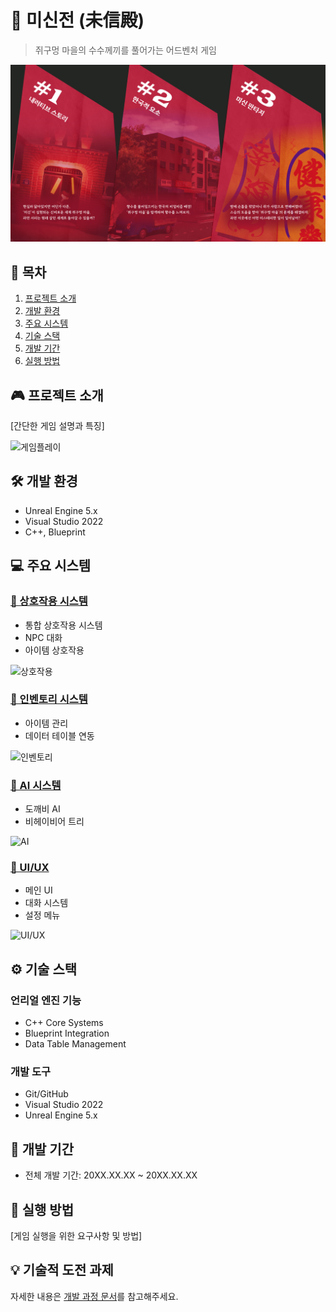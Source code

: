 # 🏮 미신전 (未信殿) 
> 쥐구멍 마을의 수수께끼를 풀어가는 어드벤처 게임

![게임 소개 이미지](./docs/assets/images/story/narrative_main_story.jpg)

## 📖 목차
1. [프로젝트 소개](#프로젝트-소개)
2. [개발 환경](#개발-환경)
3. [주요 시스템](#주요-시스템)
4. [기술 스택](#기술-스택)
5. [개발 기간](#개발-기간)
6. [실행 방법](#실행-방법)

## 🎮 프로젝트 소개
[간단한 게임 설명과 특징]

![게임플레이](./docs/assets/images/gameplay.gif)

## 🛠 개발 환경
- Unreal Engine 5.x
- Visual Studio 2022
- C++, Blueprint

## 💻 주요 시스템
### [🤝 상호작용 시스템](./docs/systems/interaction.md)
- 통합 상호작용 시스템
- NPC 대화
- 아이템 상호작용

![상호작용](./docs/assets/images/technical/tech_game_flow.png)

### [🎒 인벤토리 시스템](./docs/systems/inventory.md)
- 아이템 관리
- 데이터 테이블 연동

![인벤토리](./docs/assets/images/ui/ui_inventory.png)

### [🤖 AI 시스템](./docs/systems/ai.md)
- 도깨비 AI
- 비헤이비어 트리

![AI](./docs/assets/images/characters/char_enemy_group.png)

### [🎨 UI/UX](./docs/systems/ui.md)
- 메인 UI
- 대화 시스템
- 설정 메뉴

![UI/UX](./docs/assets/images/ui/ui_npc_dialogue.png)

## ⚙️ 기술 스택
### 언리얼 엔진 기능
- C++ Core Systems
- Blueprint Integration
- Data Table Management

### 개발 도구
- Git/GitHub
- Visual Studio 2022
- Unreal Engine 5.x

## 📅 개발 기간
- 전체 개발 기간: 20XX.XX.XX ~ 20XX.XX.XX

## 🎯 실행 방법
[게임 실행을 위한 요구사항 및 방법]

## 💡 기술적 도전 과제
자세한 내용은 [개발 과정 문서](./docs/development/challenges.md)를 참고해주세요.
